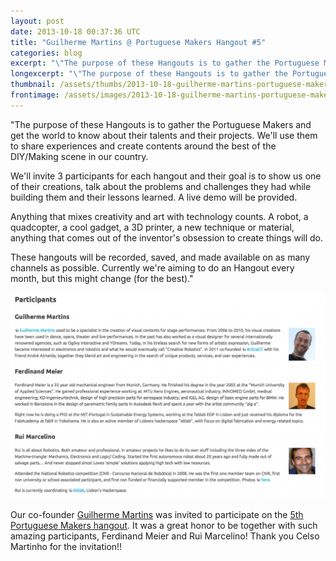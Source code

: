 ```yaml
---
layout: post
date: 2013-10-18 00:37:36 UTC
title: "Guilherme Martins @ Portuguese Makers Hangout #5"
categories: blog
excerpt: "\"The purpose of these Hangouts is to gather the Portuguese Makers and get the world to know about their talents and their projects. We\'ll use them to share experiences and create contents around the best of the DIY/Making scene in our country."
longexcerpt: "\"The purpose of these Hangouts is to gather the Portuguese Makers and get the world to know about their talents and their projects. We\'ll use them to share experiences and create contents around the best of the DIY/Making scene in our country.We\'ll invite 3 participants for each hangout and their goal is to show us one of their creations, talk about the problems and challenges they had while building them and their lessons learned. A live demo will be provided."
thumbnail: /assets/thumbs/2013-10-18-guilherme-martins-portuguese-makers-hangout-5-1.png
frontimage: /assets/images/2013-10-18-guilherme-martins-portuguese-makers-hangout-5-1.png
---
```


"The purpose of these Hangouts is to gather the Portuguese Makers and get the world to know about their talents and their projects. We'll use them to share experiences and create contents around the best of the DIY/Making scene in our country.

We'll invite 3 participants for each hangout and their goal is to show us one of their creations, talk about the problems and challenges they had while building them and their lessons learned. A live demo will be provided.

Anything that mixes creativity and art with technology counts. A robot, a quadcopter, a cool gadget, a 3D printer, a new technique or material, anything that comes out of the inventor's obsession to create things will do.

These hangouts will be recorded, saved, and made available on as many channels as possible. Currently we're aiming to do an Hangout every month, but this might change (for the best)."

<a href="http://things.pt/wiki/hangouts:5">![](/assets/images/2013-10-18-guilherme-martins-portuguese-makers-hangout-5-1.png)</a>

Our co-founder <a href="http://guilhermemartins.net">Guilherme Martins</a> was invited to participate on the <a href="http://things.pt/wiki/hangouts:5">5th Portuguese Makers hangout</a>. It was a great honor to be together with such amazing participants, Ferdinand Meier and Rui Marcelino! Thank you Celso Martinho for the invitation!!

